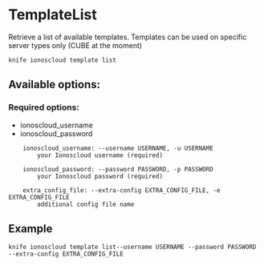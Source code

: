 # TemplateList

Retrieve a list of available templates. Templates can be used on specific server types only (CUBE at the moment)

```text
knife ionoscloud template list
```

## Available options:

### Required options:

* ionoscloud\_username
* ionoscloud\_password

```text
    ionoscloud_username: --username USERNAME, -u USERNAME
        your Ionoscloud username (required)

    ionoscloud_password: --password PASSWORD, -p PASSWORD
        your Ionoscloud password (required)

    extra_config_file: --extra-config EXTRA_CONFIG_FILE, -e EXTRA_CONFIG_FILE
        additional config file name

```
## Example

```text
knife ionoscloud template list--username USERNAME --password PASSWORD --extra-config EXTRA_CONFIG_FILE
```

